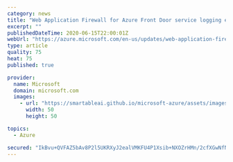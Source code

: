 ```yaml
---
category: news
title: "Web Application Firewall for Azure Front Door service logging enhancements"
excerpt: ""
publishedDateTime: 2020-06-15T22:00:01Z
webUrl: "https://azure.microsoft.com/en-us/updates/web-application-firewall-for-azure-front-door-service-logging-enhancements/"
type: article
quality: 75
heat: 75
published: true

provider:
  name: Microsoft
  domain: microsoft.com
  images:
    - url: "https://smartableai.github.io/microsoft-azure/assets/images/organizations/microsoft.com-50x50.jpg"
      width: 50
      height: 50

topics:
  - Azure

secured: "IkBvu+QVFAZ5bAv8P2l5UKRXyJ2ealVMKFU4P1Xsib+NXOZrHMn/2cfXGwNfNXuBKF+YAAF1RvFVmjtYrXhxySWeCKCOK35oqFHLUwhX4nBGRm2TX0NCQflfiV0hUZR5VqAjPF2QZIZWO3c0kGPqhtrJ4Hf3L+vKtWhYY+l2FHdFlVpr//SErFrm6hSBLlhk0aMUrwRBGegbWwL3WxCaROgtka7F1hfEsv1rdarR0HYGZIVUkfv/X0SB48y25OzuxiNHePVgRtzf8Z6VhcczqUJmRwks4Hq/kerWZbfNy651aQR5yicMSgWWTMCWHANh6piffyWw8I6zfA7wOi6F5A==;eMLGGDthpnBJ9nve3zlhQA=="
---
```


